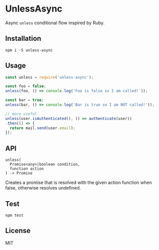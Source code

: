 # UnlessAsync

Async `unless` conditional flow inspired by Ruby.

## Installation

`npm i -S unless-async`

## Usage

```js
const unless = require('unless-async');

const foo = false;
unless(foo, () => console.log('Foo is false so I am called!'));

const bar = true;
unless(bar, () => console.log('Bar is true so I am NOT called!'));

// more useful
unless(user.isAuthenticated(), () => authenticate(user))
.then(() => {
  return mail.send(user.email);
});
```

## API
```
unless(
  Promise<any>|boolean condition,
  function action
) -> Promise
```
Creates a promise that is resolved with the given action function when false, otherwise resolves undefined.

## Test
`npm test`

## License
MIT
